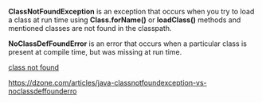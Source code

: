 



**ClassNotFoundException** is an exception that occurs when you try to load a class at run time using **Class.forName()** or **loadClass()** methods and mentioned classes are not found in the classpath.

**NoClassDefFoundError** is an error that occurs when a particular class is present at compile time, but was missing at run time.



[class not found](https://www.cnblogs.com/wang-yaz/p/10410651.html)

https://dzone.com/articles/java-classnotfoundexception-vs-noclassdeffounderro